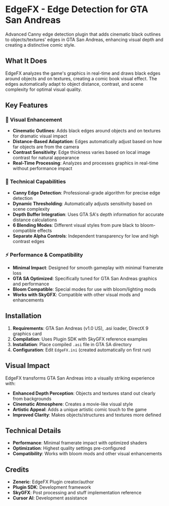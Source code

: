 # EdgeFX - Edge Detection for GTA San Andreas

Advanced Canny edge detection plugin that adds cinematic black outlines to objects/textures' edges in GTA San Andreas, enhancing visual depth and creating a distinctive comic style.

## What It Does

EdgeFX analyzes the game's graphics in real-time and draws black edges around objects and on textures, creating a comic book visual effect. The edges automatically adapt to object distance, contrast, and scene complexity for optimal visual quality.

## Key Features

### 🎨 **Visual Enhancement**
- **Cinematic Outlines**: Adds black edges around objects and on textures for dramatic visual impact
- **Distance-Based Adaptation**: Edges automatically adjust based on how far objects are from the camera
- **Contrast Sensitivity**: Edge thickness varies based on local image contrast for natural appearance
- **Real-Time Processing**: Analyzes and processes graphics in real-time without performance impact

### 🔧 **Technical Capabilities**
- **Canny Edge Detection**: Professional-grade algorithm for precise edge detection
- **Dynamic Thresholding**: Automatically adjusts sensitivity based on scene complexity
- **Depth Buffer Integration**: Uses GTA SA's depth information for accurate distance calculations
- **6 Blending Modes**: Different visual styles from pure black to bloom-compatible effects
- **Separate Alpha Controls**: Independent transparency for low and high contrast edges

### ⚡ **Performance & Compatibility**
- **Minimal Impact**: Designed for smooth gameplay with minimal framerate loss
- **GTA SA Optimized**: Specifically tuned for GTA San Andreas graphics and performance
- **Bloom Compatible**: Special modes for use with bloom/lighting mods
- **Works with SkyGFX**: Compatible with other visual mods and enhancements

## Installation

1. **Requirements**: GTA San Andreas (v1.0 US), .asi loader, DirectX 9 graphics card
2. **Compilation**: Uses Plugin SDK with SkyGFX reference examples
3. **Installation**: Place compiled `.asi` file in GTA SA directory
4. **Configuration**: Edit `EdgeFX.ini` (created automatically on first run)

## Visual Impact

EdgeFX transforms GTA San Andreas into a visually striking experience with:
- **Enhanced Depth Perception**: Objects and textures stand out clearly from backgrounds
- **Cinematic Atmosphere**: Creates a movie-like visual style
- **Artistic Appeal**: Adds a unique artistic comic touch to the game
- **Improved Clarity**: Makes objects/structures and textures more defined

## Technical Details

- **Performance**: Minimal framerate impact with optimized shaders
- **Optimization**: Highest quality settings pre-configured
- **Compatibility**: Works with bloom mods and other visual enhancements

## Credits

- **Zeneric**: EdgeFX Plugin creator/author
- **Plugin SDK**: Development framework
- **SkyGFX**: Post processing and stuff implementation reference
- **Cursor AI**: Development assistance 